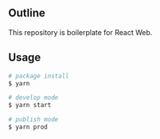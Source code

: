 ## Outline

This repository is boilerplate for React Web.

## Usage

```zsh
# package install
$ yarn

# develop mode
$ yarn start

# publish mode
$ yarn prod
```
